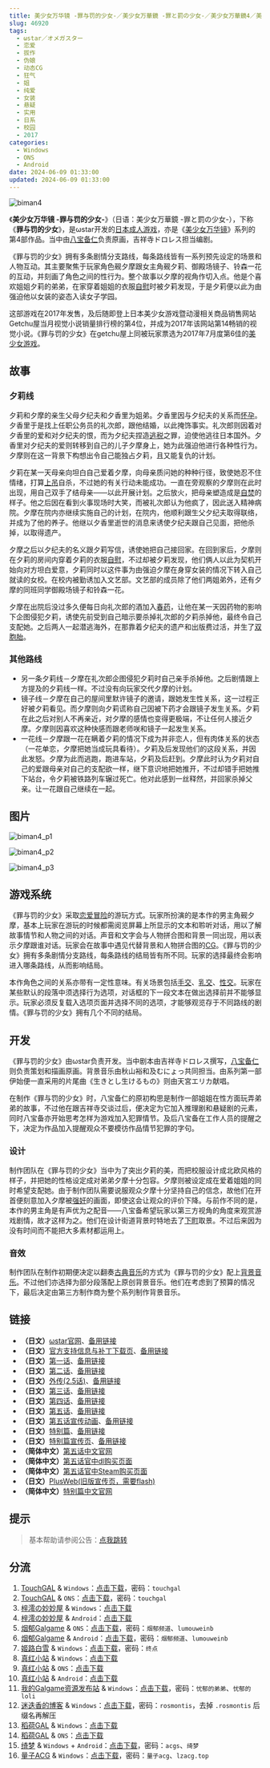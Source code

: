 ```yaml
---
title: 美少女万华镜 -罪与罚的少女-／美少女万華鏡 -罪と罰の少女-／美少女万華鏡4／美少女萬華鏡 4／美少女万拔镜／撸出血万华镜／美少女万花筒／Biman 4
slug: 46920
tags:
  - ωstar／オメガスター
  - 恋爱
  - 拔作
  - 伪娘
  - 动态CG
  - 狂气
  - 姐
  - 纯爱
  - 女装
  - 悬疑
  - 实用
  - 日系
  - 校园
  - 2017
categories:
  - Windows
  - ONS
  - Android
date: 2024-06-09 01:33:00
updated: 2024-06-09 01:33:00
---
```


![biman4](https://static.saop.cc/vns/img/biman4.webp)

《**美少女万华镜 -罪与罚的少女-**》（日语：美少女万華鏡 -罪と罰の少女-），下称《**罪与罚的少女**》，是ωstar开发的[日本成人游戏](https://zh.wikipedia.org/wiki/日本成人遊戲)，亦是《[美少女万华镜](https://zh.wikipedia.org/wiki/美少女万华镜)》系列的第4部作品。当中由[八宝备仁](https://zh.wikipedia.org/wiki/八宝备仁)负责原画，吉祥寺ドロレス担当编剧。

<!-- more -->

《罪与罚的少女》拥有多条剧情分支路线，每条路线皆有一系列预先设定的场景和人物互动。其主要聚焦于玩家角色觋夕摩跟女主角觋夕莉、御殿场镜子、铃森一花的互动，并刻画了角色之间的性行为。整个故事以夕摩的视角作切入点。他是个喜欢姐姐夕莉的弟弟，在家穿着姐姐的衣服[自慰](https://zh.wikipedia.org/wiki/自慰)时被夕莉发现，于是夕莉便以此为由强迫他以女装的姿态入读女子学园。

这部游戏在2017年发售，及后随即登上日本美少女游戏暨动漫相关商品销售网站Getchu屋当月视觉小说销量排行榜的第4位，并成为2017年该网站第14畅销的视觉小说。《罪与罚的少女》在getchu屋上同被玩家票选为2017年7月度第6佳的[美少女游戏](https://zh.wikipedia.org/wiki/美少女遊戲)。

## 故事

### 夕莉线

夕莉和夕摩的亲生父母夕纪夫和夕香里为姐弟。夕香里因与夕纪夫的关系而[怀孕](https://zh.wikipedia.org/wiki/近親繁殖)。夕香里于是找上任职公务员的礼次郎，跟他结婚，以此掩饰事实。礼次郎则因着对夕香里的爱和对夕纪夫的恨，而为夕纪夫捏造[逃税](https://zh.wikipedia.org/wiki/逃稅)之罪，迫使他逃往日本国外。夕香里对夕纪夫的爱则转移到自己的儿子夕摩身上，她为此强迫他进行各种性行为。夕摩则在这一背景下构想出令自己能独占夕莉，且又能复仇的计划。

夕莉在某一天母亲向坦白自己爱着夕摩，向母亲质问她的种种行径，致使她忍不住情绪，打算[上吊](https://zh.wikipedia.org/wiki/上吊)自杀，不过她的有关行动未能成功。一直在旁观察的夕摩则在此时出现，用自己双手了结母亲——以此开展计划。之后放火，把母亲塑造成是[自焚](https://zh.wikipedia.org/wiki/自焚)的样子。他之后因在看到火事现场时大笑，而被礼次郎认为他疯了，因此送入精神病院。夕摩在院内亦继续实施自己的计划，在院内，他顺利跟生父夕纪夫取得联络，并成为了他的养子。他继以夕香里逝世的消息来诱使夕纪夫跟自己见面，把他杀掉，以取得遗产。

夕摩之后以夕纪夫的名义跟夕莉写信，诱使她把自己接回家。在回到家后，夕摩则在夕莉的房间内穿着夕莉的衣服[自慰](https://zh.wikipedia.org/wiki/自慰)，不过却被夕莉发现，他们俩人以此为契机开始向对方坦白爱意，夕莉同时以这件事为由强迫夕摩在身穿女装的情况下转入自己就读的女校。在校内被勤诱加入文艺部。文艺部的成员除了他们两姐弟外，还有夕摩的同班同学御殿场镜子和铃森一花。

夕摩在出院后没过多久便每日向礼次郎的酒加入[春药](https://zh.wikipedia.org/wiki/春药)，让他在某一天因药物的影响下企图侵犯夕莉，诱使先前受到自己暗示要杀掉礼次郎的夕莉杀掉他，最终令自己支配她。之后两人一起潜逃海外，在那靠着夕纪夫的遗产和出版费过活，并生了[双胞胎](https://zh.wikipedia.org/wiki/雙胞胎)。

### 其他路线

- 另一条夕莉线－夕摩在礼次郎企图侵犯夕莉时自己亲手杀掉他。之后剧情跟上方提及的夕莉线一样。不过没有向玩家交代夕摩的计划。
- 镜子线－夕摩在自己的屋间里默许镜子的邀请，跟她发生性关系，这一过程正好被夕莉看见。而夕摩则向夕莉谎称自己因被下药才会跟镜子发生关系。夕莉在此之后对别人不再亲近，对夕摩的感情也变得更极端，不让任何人接近夕摩。夕摩则因喜欢这种快感而跟老师咲和镜子一起发生关系。
- 一花线－夕摩跟一花在瞒着夕莉的情况下成为并非恋人，但有肉体关系的状态（一花单恋，夕摩把她当成玩具看待）。夕莉及后发现他们的这段关系，并因此发怒。夕摩为此而逃跑，跑进车站，夕莉及后赶到。夕摩此时认为夕莉对自己的爱跟母亲对自己的支配欲一样，继下意识地把她推开，不过却错手把她推下站台，令夕莉被铁路列车辗过死亡。他对此感到一丝释然，并回家杀掉父亲。让一花跟自己继续在一起。

## 图片

![biman4_p1](https://static.saop.cc/vns/img/biman4_p1.webp)

![biman4_p2](https://static.saop.cc/vns/img/biman4_p2.webp)

![biman4_p3](https://static.saop.cc/vns/img/biman4_p3.webp)

## 游戏系统

《罪与罚的少女》采取[恋爱冒险](https://zh.wikipedia.org/wiki/戀愛冒險)的游玩方式。玩家所扮演的是本作的男主角觋夕摩，基本上玩家在游玩的时候都需阅览屏幕上所显示的文本和聆听对话，用以了解故事情节和人物之间的对话。声音和文字会与人物拼合图和背景一同出现，用以表示夕摩跟谁对话。玩家会在故事中遇见代替背景和人物拼合图的[CG](https://zh.wikipedia.org/wiki/计算机图形)。《罪与罚的少女》拥有多条剧情分支路线，每条路线的结局皆有所不同。玩家的选择最终会影响进入哪条路线，从而影响结局。

本作角色之间的关系亦带有一定性意味。有关场景包括[手交](https://zh.wikipedia.org/wiki/手交)、[乳交](https://zh.wikipedia.org/wiki/乳交)、[性交](https://zh.wikipedia.org/wiki/性交)。玩家在某些默认的段落中须选择行为选项，对话框的下一段文本在做出选择前并不能够显示。玩家必须反复载入选项页面并选择不同的选项，才能够观览存于不同路线的剧情。《罪与罚的少女》拥有几个不同的结局。

## 开发

《罪与罚的少女》由ωstar负责开发。当中剧本由吉祥寺ドロレス撰写，[八宝备仁](https://zh.wikipedia.org/wiki/八宝备仁)则负责策划和描画原画。背景音乐由秋山裕和及むにょっ共同担当。由系列第一部伊始便一直采用的片尾曲《生きとし生けるもの》则由天宮エリカ献唱。

在制作《罪与罚的少女》时，八宝备仁的原初构思是制作一部姐姐在性方面玩弄弟弟的故事，不过他在跟吉祥寺交谈过后，便决定为它加入推理剧和悬疑剧的元素，同时八宝备亦开始思考怎样为游戏加入犯罪情节。及后八宝备在工作人员的提醒之下，决定为作品加入提醒观众不要模彷作品情节犯罪的字句。

### 设计

制作团队在《罪与罚的少女》当中为了突出夕莉的美，而把校服设计成北欧风格的样子，并把她的性格设定成对弟弟夕摩十分包容。夕摩则被设定成在爱着姐姐的同时希望支配她。由于制作团队需要说服观众夕摩十分坚持自己的信念，故他们在开首便刻意加入夕摩被[强奸](https://zh.wikipedia.org/wiki/強姦)的画面，即使这会让观众的评价下降。与前作不同的是，本作的男主角是有声优为之配音——八宝备希望玩家以第三方视角的角度来观赏游戏剧情，故才这样为之。他们在设计街道背景时特地去了[下町](https://zh.wikipedia.org/wiki/下町)取景。不过后来因为没有时间而不能把大多素材都运用上。

### 音效

制作团队在制作初期便决定以翻奏[古典音乐](https://zh.wikipedia.org/wiki/古典音樂)的方式为《罪与罚的少女》配上[背景音乐](https://zh.wikipedia.org/wiki/背景音乐)。不过他们亦选择为部分段落配上原创背景音乐。他们在考虑到了预算的情况下，最后决定由第三方制作商为整个系列制作背景音乐。

## 链接

- **（日文）**[ωstar官网](http://www.favo-soft.jp/omega-star/)、[备用链接](http://www.omega-star.jp)
- **（日文）**[官方支持信息与补丁下载页](http://www.favo-soft.jp/omega-star/support.html)、[备用链接](http://www.omega-star.jp/support.html)
- **（日文）**[第一话](http://www.favo-soft.jp/omega-star/bimanhtml/index.html)、[备用链接](http://www.omega-star.jp/bimanhtml/index.html)
- **（日文）**[第二话](http://www.favo-soft.jp/omega-star/biman2html/index.html)、[备用链接](http://www.omega-star.jp/biman2html/index.html)
- **（日文）**[外传(2.5话)](http://www.favo-soft.jp/omega-star/bimanharuhtml/index.html)、[备用链接](http://www.omega-star.jp/bimanharuhtml/index.html)
- **（日文）**[第三话](http://www.favo-soft.jp/omega-star/biman3html/index.html)、[备用链接](http://www.omega-star.jp/biman3html/index.html)
- **（日文）**[第四话](http://www.favo-soft.jp/omega-star/biman4html/index.html)、[备用链接](http://www.omega-star.jp/biman4html/index.html)
- **（日文）**[第五话](http://www.favo-soft.jp/omega-star/biman5html/index.html)、[备用链接](http://www.omega-star.jp/biman5html/index.html)
- **（日文）**[第五话宣传动画](http://www.favo-soft.jp/omega-star/biman5html/open.html)、[备用链接](http://www.omega-star.jp/biman5html/open.html)
- **（日文）**[特别篇](http://www.favo-soft.jp/omega-star/ibun/index.html)、[备用链接](http://www.omega-star.jp/ibun/index.html)
- **（日文）**[特别篇宣传页](http://www.favo-soft.jp/omega-star/ibun_brandnew.html)、[备用链接](http://www.omega-star.jp/ibun_brandnew.html)
- **（简体中文）**[第五话中文官网](https://bishojomangekyo.com/)
- **（简体中文）**[第五话官中dl购买页面](https://www.dlsite.com/pro/work/=/product_id/VJ013799.html)
- **（简体中文）**[第五话官中Steam购买页面](https://store.steampowered.com/app/1310990)
- **（日文）**[PlusWeb(旧版宣传页，需要flash)](http://www.plus01.jp/htdocs/biman/bisyo.html)
- **（简体中文）**[特别篇中文官网](https://bishojomangekyo.com/ibun/)

## 提示

> 基本帮助请参阅公告：[点我跳转](/)

## 分流

1. [TouchGAL](https://www.touchgal.us/) & `Windows`：[点击下载](https://pan.touchgal.net/s/jY5U9)，密码：`touchgal`
2. [TouchGAL](https://www.touchgal.us/) & `ONS`：[点击下载](https://pan.touchgal.net/s/L2BtZ)，密码：`touchgal`
3. [梓澪の妙妙屋](https://zi0.cc/) & `Windows`：[点击下载](https://zi0.cc/d/%2C%E3%80%90ADV-%E5%86%92%E9%99%A9%E6%B8%B8%E6%88%8F%E3%80%91/%E3%80%90PC%2B%E5%AE%89%E5%8D%93%E3%80%91%E7%BE%8E%E5%B0%91%E5%A5%B3%E4%B8%87%E5%8D%8E%E9%95%9C%E7%B3%BB%E5%88%971-5/PC/4-%E7%BE%8E%E5%B0%91%E5%A5%B3%E4%B8%87%E5%8D%8E%E9%95%9C%20-%E7%BD%AA%E4%B8%8E%E7%BD%9A%E7%9A%84%E5%B0%91%E5%A5%B3-.zip?sign=YlUt2iFEiTEs73K2m4PweC8EWa4__j5HgQE8vj9FceE=:0)
4. [梓澪の妙妙屋](https://zi0.cc/) & `Android`：[点击下载](https://zi0.cc/d/%2C%E3%80%90ADV-%E5%86%92%E9%99%A9%E6%B8%B8%E6%88%8F%E3%80%91/%E3%80%90PC%2B%E5%AE%89%E5%8D%93%E3%80%91%E7%BE%8E%E5%B0%91%E5%A5%B3%E4%B8%87%E5%8D%8E%E9%95%9C%E7%B3%BB%E5%88%971-5/%E5%AE%89%E5%8D%93/4-%E7%BE%8E%E5%B0%91%E5%A5%B3%E4%B8%87%E5%8D%8E%E9%95%9C%20-%E7%BD%AA%E4%B8%8E%E7%BD%9A%E7%9A%84%E5%B0%91%E5%A5%B3.7z?sign=V9jRDktD_Vpb3RbF-XWShCYBynSzXb1QzgQsJ7HUnXg=:0)
5. [烟郁Galgame](https://yanyugal.top/) & `ONS`：[点击下载](https://yanyugal.top/d/disk1/%E5%B0%8F%E5%B0%8F%E7%9A%84%E5%88%86%E4%BA%AB%EF%BC%88PC%EF%BC%86%E5%AE%89%E5%8D%93%EF%BC%89/%E5%AE%89%E5%8D%93/ons/%E4%B8%87%E5%8D%8E%E9%95%9C%E5%90%88%E9%9B%86/%E7%BE%8E%E5%B0%91%E5%A5%B3%E4%B8%87%E5%8D%8E%E9%95%9C4.7z)，密码：`烟郁频道`、`lumouweinb`
6. [烟郁Galgame](https://yanyugal.top/) & `Android`：[点击下载](https://yanyugal.top/d/disk1/%E5%B0%8F%E5%B0%8F%E7%9A%84%E5%88%86%E4%BA%AB%EF%BC%88PC%EF%BC%86%E5%AE%89%E5%8D%93%EF%BC%89/%E5%AE%89%E5%8D%93/%E7%9B%B4%E8%A3%85%E5%AE%89%E8%A3%85%E5%8C%85/%E7%BE%8E%E5%B0%91%E5%A5%B3%E4%B8%87%E5%8D%8E%E9%95%9C/%E7%BE%8E%E5%B0%91%E5%A5%B3%E4%B8%87%E5%8D%8E%E9%95%9C4.7z)，密码：`烟郁频道`、`lumouweinb`
7. [姬路白雪](https://pan.jlbx.xyz/) & `Windows`：[点击下载](https://pan.jlbx.xyz/?s=%E7%BE%8E%E5%B0%91%E5%A5%B3%E4%B8%87%E5%8D%8E%E9%95%9C4)，密码：`终点`
8. [真红小站](https://www.shinnku.com/) & `Windows`：[点击下载](https://www.shinnku.com/api/download/0/win/%E7%BE%8E%E5%B0%91%E5%A5%B3%E4%B8%87%E5%8D%8E%E9%95%9C4-%E7%BD%AA%E4%B8%8E%E7%BD%9A%E7%9A%84%E5%B0%91%E5%A5%B3.7z)
9. [真红小站](https://www.shinnku.com/) & `ONS`：[点击下载](https://www.shinnku.com/api/download/0/ons/%E7%BE%8E%E5%B0%91%E5%A5%B3%E4%B8%87%E5%8D%8E%E9%95%9C4%E7%BD%AA%E4%B8%8E%E7%BD%9A%E7%9A%84%E5%B0%91%E5%A5%B3v1.0.zip)
10. [真红小站](https://www.shinnku.com/) & `Android`：[点击下载](https://www.shinnku.com/api/download/0/apk/%E5%86%B7%E7%8B%90/1001-1500/1069-%E7%BE%8E%E5%B0%91%E5%A5%B3%E4%B8%87%E5%8D%8E%E9%95%9C4.apk)
11. [我的Galgame资源发布站](https://www.ttloli.com/) & `Windows`：[点击下载](https://www.ttloli.com/meishaonvwanhuajing-zuiyufadeshaonv.html)，密码：`忧郁的弟弟`、`忧郁的loli`
12. [迷迭香的博客](https://rosmontis.com/) & `Windows`：[点击下载](https://drive.rosmontis.com/s/W2oU7)，密码：`rosmontis`，去掉 `.rosmontis` 后缀名再解压
13. [稻荷GAL](https://inarigal.com/) & `Windows`：[点击下载](https://inarigal.com/detail/223)
14. [稻荷GAL](https://inarigal.com/) & `ONS`：[点击下载](https://inarigal.com/detail/591)
15. [绮梦](https://acgs.one/) & `Windows` + `Android`：[点击下载](https://game.acgs.one/game/53.html)，密码：`acgs`、`绮梦`
16. [量子ACG](https://lzacg.org/) & `Windows`：[点击下载](https://lzacg.org/6058)，密码：`量子acg`、`lzacg.top`
